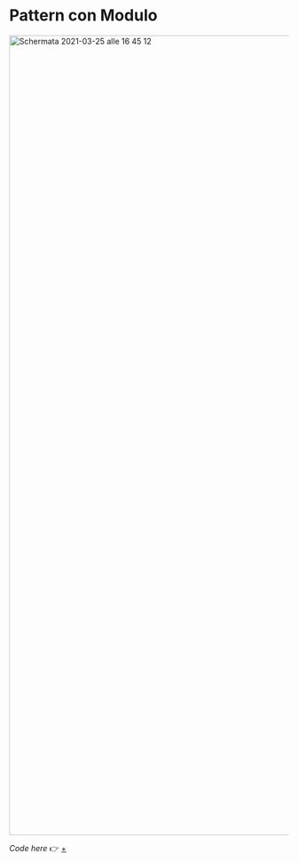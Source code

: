 # Pattern con Modulo

<img width="1440" alt="Schermata 2021-03-25 alle 16 45 12" src="https://user-images.githubusercontent.com/76476647/112502486-66861a80-8d8a-11eb-8f88-a793bf56b8c9.png">

_Code here_ :point_right: [+](https://editor.p5js.org/Lucilla/full/xZunQBMcj)
